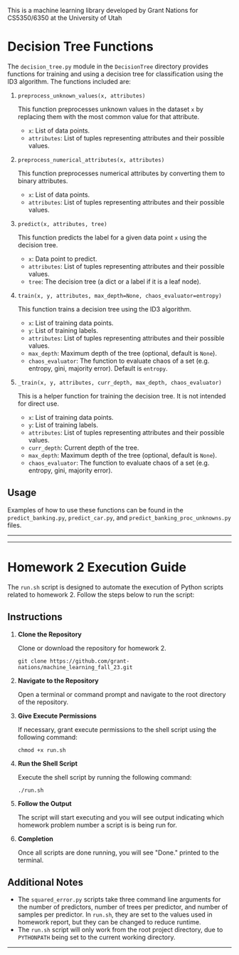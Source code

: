 This is a machine learning library developed by Grant Nations for CS5350/6350 at the University of Utah


# Decision Tree Functions

The `decision_tree.py` module in the `DecisionTree` directory provides functions for training and using a decision tree for classification using the ID3 algorithm. The functions included are:

1. `preprocess_unknown_values(x, attributes)`

    This function preprocesses unknown values in the dataset `x` by replacing them with the most common value for that attribute.

    - `x`: List of data points.
    - `attributes`: List of tuples representing attributes and their possible values.

2. `preprocess_numerical_attributes(x, attributes)`

    This function preprocesses numerical attributes by converting them to binary attributes.

    - `x`: List of data points.
    - `attributes`: List of tuples representing attributes and their possible values.

3. `predict(x, attributes, tree)`

    This function predicts the label for a given data point `x` using the decision tree.

    - `x`: Data point to predict.
    - `attributes`: List of tuples representing attributes and their possible values.
    - `tree`: The decision tree (a dict or a label if it is a leaf node).

4. `train(x, y, attributes, max_depth=None, chaos_evaluator=entropy)`

    This function trains a decision tree using the ID3 algorithm.

    - `x`: List of training data points.
    - `y`: List of training labels.
    - `attributes`: List of tuples representing attributes and their possible values.
    - `max_depth`: Maximum depth of the tree (optional, default is `None`).
    - `chaos_evaluator`: The function to evaluate chaos of a set (e.g. entropy, gini, majority error). Default is `entropy`.

5. `_train(x, y, attributes, curr_depth, max_depth, chaos_evaluator)`

    This is a helper function for training the decision tree. It is not intended for direct use.

    - `x`: List of training data points.
    - `y`: List of training labels.
    - `attributes`: List of tuples representing attributes and their possible values.
    - `curr_depth`: Current depth of the tree.
    - `max_depth`: Maximum depth of the tree (optional, default is `None`).
    - `chaos_evaluator`: The function to evaluate chaos of a set (e.g. entropy, gini, majority error).

## Usage

Examples of how to use these functions can be found in the `predict_banking.py`, `predict_car.py`, and `predict_banking_proc_unknowns.py` files.



---
---
# Homework 2 Execution Guide

The `run.sh` script is designed to automate the execution of Python scripts related to homework 2. Follow the steps below to run the script:

## Instructions

1. **Clone the Repository**

   Clone or download the repository for homework 2.

   ```
   git clone https://github.com/grant-nations/machine_learning_fall_23.git
   ```

2. **Navigate to the Repository**

   Open a terminal or command prompt and navigate to the root directory of the repository.

3. **Give Execute Permissions**

   If necessary, grant execute permissions to the shell script using the following command:
   
   ```
   chmod +x run.sh
   ```

4. **Run the Shell Script**

   Execute the shell script by running the following command:

   ```
   ./run.sh
   ```

5. **Follow the Output**

   The script will start executing and you will see output indicating which homework problem number a script is is being run for.

6. **Completion**

   Once all scripts are done running, you will see "Done." printed to the terminal.

## Additional Notes

- The `squared_error.py` scripts take three command line arguments for the number of predictors, number of trees per predictor, and number of samples per predictor. In `run.sh`, they are set to the values used in homework report, but they can be changed to reduce runtime. 
- The `run.sh` script will only work from the root project directory, due to `PYTHONPATH` being set to the current working directory.
---